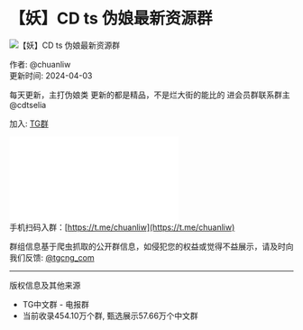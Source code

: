 # 【妖】CD ts 伪娘最新资源群

![【妖】CD ts 伪娘最新资源群](logo/4161082.jpg)

作者: @chuanliw  
更新时间: 2024-04-03

每天更新，主打伪娘类 更新的都是精品，不是烂大街的能比的 进会员群联系群主 @cdtselia

加入: [TG群](tg://resolve?domain=chuanliw)

![二维码](qr.php?key=chuanliw)  
手机扫码入群：[https://t.me/chuanliw](https://t.me/chuanliw)

群组信息基于爬虫抓取的公开群信息，如侵犯您的权益或觉得不益展示，请及时向我们反馈: [@tgcng_com](https://t.me/tgcng_com)

--- 

版权信息及其他来源 
- TG中文群 - 电报群
- 当前收录454.10万个群, 甄选展示57.66万个中文群
<!-- tcd_original_link https://www.tgcng.com/info.php?gid=4161082 -->
